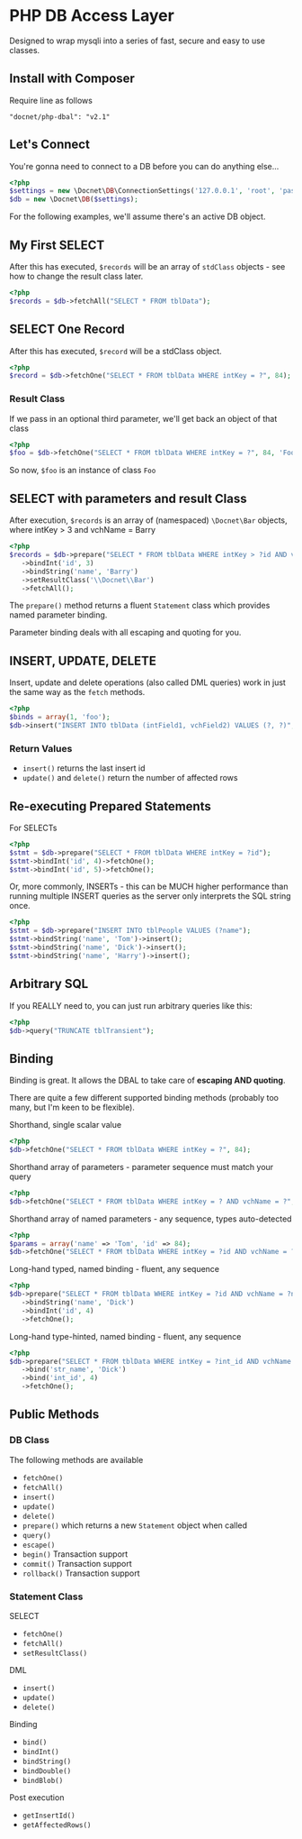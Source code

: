 # PHP DB Access Layer #

Designed to wrap mysqli into a series of fast, secure and easy to use classes.

## Install with Composer ##

Require line as follows

`"docnet/php-dbal": "v2.1"`

## Let's Connect ##

You're gonna need to connect to a DB before you can do anything else...

```php
<?php
$settings = new \Docnet\DB\ConnectionSettings('127.0.0.1', 'root', 'password', 'dbname');
$db = new \Docnet\DB($settings);
```

For the following examples, we'll assume there's an active DB object.

## My First SELECT ##

After this has executed, `$records` will be an array of `stdClass` objects - see how to change the result class later.

```php
<?php
$records = $db->fetchAll("SELECT * FROM tblData");
```

## SELECT One Record ##

After this has executed, `$record` will be a stdClass object.

```php
<?php
$record = $db->fetchOne("SELECT * FROM tblData WHERE intKey = ?", 84);
```

### Result Class ###

If we pass in an optional third parameter, we'll get back an object of that class

```php
<?php
$foo = $db->fetchOne("SELECT * FROM tblData WHERE intKey = ?", 84, 'Foo');
```

So now, `$foo` is an instance of class `Foo`

## SELECT with parameters and result Class ##

After execution, `$records` is an array of (namespaced) `\Docnet\Bar` objects, where intKey > 3 and vchName = Barry

```php
<?php
$records = $db->prepare("SELECT * FROM tblData WHERE intKey > ?id AND vchName = ?name")
   ->bindInt('id', 3)
   ->bindString('name', 'Barry')
   ->setResultClass('\\Docnet\\Bar')
   ->fetchAll();
```
The `prepare()` method returns a fluent `Statement` class which provides named parameter binding.

Parameter binding deals with all escaping and quoting for you.

## INSERT, UPDATE, DELETE ##
Insert, update and delete operations (also called DML queries) work in just the
same way as the ``fetch`` methods.

```php
<?php
$binds = array(1, 'foo');
$db->insert("INSERT INTO tblData (intField1, vchField2) VALUES (?, ?)", $binds);
```

### Return Values ###
- `insert()` returns the last insert id
- `update()` and `delete()` return the number of affected rows

## Re-executing Prepared Statements ##

For SELECTs

```php
<?php
$stmt = $db->prepare("SELECT * FROM tblData WHERE intKey = ?id");
$stmt->bindInt('id', 4)->fetchOne();
$stmt->bindInt('id', 5)->fetchOne();
```

Or, more commonly, INSERTs - this can be MUCH higher performance than running multiple INSERT queries as the server only
interprets the SQL string once.

```php
<?php
$stmt = $db->prepare("INSERT INTO tblPeople VALUES (?name");
$stmt->bindString('name', 'Tom')->insert();
$stmt->bindString('name', 'Dick')->insert();
$stmt->bindString('name', 'Harry')->insert();
```

## Arbitrary SQL ##

If you REALLY need to, you can just run arbitrary queries like this:

```php
<?php
$db->query("TRUNCATE tblTransient");
```

## Binding ##

Binding is great.  It allows the DBAL to take care of **escaping AND quoting**.

There are quite a few different supported binding methods (probably too many, but I'm keen to be flexible).

Shorthand, single scalar value

```php
<?php
$db->fetchOne("SELECT * FROM tblData WHERE intKey = ?", 84);
```

Shorthand array of parameters - parameter sequence must match your query

```php
<?php
$db->fetchOne("SELECT * FROM tblData WHERE intKey = ? AND vchName = ?", array(84, 'Tom'));
```

Shorthand array of named parameters - any sequence, types auto-detected

```php
<?php
$params = array('name' => 'Tom', 'id' => 84);
$db->fetchOne("SELECT * FROM tblData WHERE intKey = ?id AND vchName = ?name", $params);
```

Long-hand typed, named binding - fluent, any sequence

```php
<?php
$db->prepare("SELECT * FROM tblData WHERE intKey = ?id AND vchName = ?name")
   ->bindString('name', 'Dick')
   ->bindInt('id', 4)
   ->fetchOne();
```

Long-hand type-hinted, named binding - fluent, any sequence

```php
<?php
$db->prepare("SELECT * FROM tblData WHERE intKey = ?int_id AND vchName = ?str_name")
   ->bind('str_name', 'Dick')
   ->bind('int_id', 4)
   ->fetchOne();
```

## Public Methods ##

### DB Class ###

The following methods are available

- `fetchOne()`
- `fetchAll()`
- `insert()`
- `update()`
- `delete()`
- `prepare()` which returns a new `Statement` object when called
- `query()`
- `escape()`
- `begin()` Transaction support
- `commit()` Transaction support
- `rollback()` Transaction support

### Statement Class ###

SELECT
- `fetchOne()`
- `fetchAll()`
- `setResultClass()`

DML
- `insert()`
- `update()`
- `delete()`

Binding
- `bind()`
- `bindInt()`
- `bindString()`
- `bindDouble()`
- `bindBlob()`

Post execution
- `getInsertId()`
- `getAffectedRows()`
